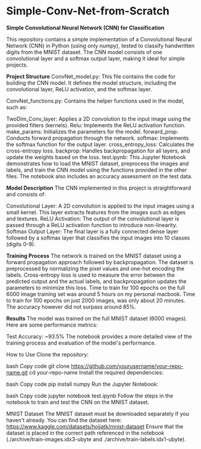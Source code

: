 # Simple-Conv-Net-from-Scratch
**Simple Convolutional Neural Network (CNN) for Classification**

This repository contains a simple implementation of a Convolutional Neural Network (CNN) in Python (using only numpy), tested to classify handwritten digits from the MNIST dataset. The CNN model consists of one convolutional layer and a softmax output layer, making it ideal for  simple projects.

**Project Structure**
ConvNet_model.py: This file contains the code for building the CNN model. It defines the model structure, including the convolutional layer, ReLU activation, and the softmax layer.

ConvNet_functions.py: Contains the helper functions used in the model, such as:

TwoDim_Conv_layer: Applies a 2D convolution to the input image using the provided filters (kernels).
Relu: Implements the ReLU activation function.
make_params: Initializes the parameters for the model.
forward_prop: Conducts forward propagation through the network.
softmax: Implements the softmax function for the output layer.
cross_entropy_loss: Calculates the cross-entropy loss.
backprop: Handles backpropagation for all layers, and update the weights based on the loss.
test.ipynb: This Jupyter Notebook demonstrates how to load the MNIST dataset, preprocess the images and labels, and train the CNN model using the functions provided in the other files. The notebook also includes an accuracy assessment on the test data.

**Model Description**
The CNN implemented in this project is straightforward and consists of:

Convolutional Layer: A 2D convolution is applied to the input images using a small kernel. This layer extracts features from the images such as edges and textures.
ReLU Activation: The output of the convolutional layer is passed through a ReLU activation function to introduce non-linearity.
Softmax Output Layer: The final layer is a fully connected dense layer followed by a softmax layer that classifies the input images into 10 classes (digits 0-9).

**Training Process**
The network is trained on the MNIST dataset using a forward propagation approach followed by backpropagation.
The dataset is preprocessed by normalizing the pixel values and one-hot encoding the labels.
Cross-entropy loss is used to measure the error between the predicted output and the actual labels, and backpropagation updates the parameters to minimize this loss.
Time to train for 100 epochs on the full 6000 image training set was around 5 hours on my personal macbook. 
Time to train for 100 epochs on just 2000 images, was only about 20 minutes. The accuracy however did not surpass around 85%.

**Results**
The model was trained on the full MNIST dataset (6000 images). Here are some performance metrics:

Test Accuracy: ~93.5%
The notebook provides a more detailed view of the training process and evaluation of the model's performance.

How to Use
Clone the repository:

bash
Copy code
git clone https://github.com/yourusername/your-repo-name.git
cd your-repo-name
Install the required dependencies:

bash
Copy code
pip install numpy
Run the Jupyter Notebook:

bash
Copy code
jupyter notebook test.ipynb
Follow the steps in the notebook to train and test the CNN on the MNIST dataset.

MNIST Dataset
The MNIST dataset must be downloaded separately if you haven't already. You can find the dataset here: https://www.kaggle.com/datasets/hojjatk/mnist-dataset
Ensure that the dataset is placed in the correct path referenced in the notebook (./archive/train-images.idx3-ubyte and ./archive/train-labels.idx1-ubyte).

